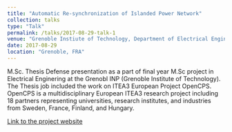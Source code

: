 ```yaml
---
title: "Automatic Re-synchronization of Islanded Power Network"
collection: talks
type: "Talk"
permalink: /talks/2017-08-29-talk-1
venue: "Grenoble Instiute of Technology, Department of Electrical Engineering"
date: 2017-08-29
location: "Grenoble, FRA"
---
```

M.Sc. Thesis Defense presentation as a part of final year M.Sc project in Electrical Enginering at the Grenobl INP (Grenoble Institute of Technology). The Thesis job included the work on ITEA3 European Project OpenCPS. OpenCPS is a multidisciplinary European ITEA3 research project including 18 partners representing universities, research institutes, and industries from Sweden, France, Finland, and Hungary. 

[Link to the project website](https://itea3.org/project/opencps.html)
